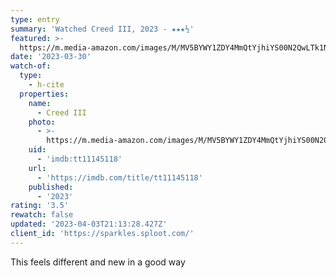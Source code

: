 ```yaml
---
type: entry
summary: 'Watched Creed III, 2023 - ★★★½'
featured: >-
  https://m.media-amazon.com/images/M/MV5BYWY1ZDY4MmQtYjhiYS00N2QwLTk1NzgtOWI2YzUwZThjNDYwXkEyXkFqcGdeQXVyMDM2NDM2MQ@@._V1_SX300.jpg
date: '2023-03-30'
watch-of:
  type:
    - h-cite
  properties:
    name:
      - Creed III
    photo:
      - >-
        https://m.media-amazon.com/images/M/MV5BYWY1ZDY4MmQtYjhiYS00N2QwLTk1NzgtOWI2YzUwZThjNDYwXkEyXkFqcGdeQXVyMDM2NDM2MQ@@._V1_SX300.jpg
    uid:
      - 'imdb:tt11145118'
    url:
      - 'https://imdb.com/title/tt11145118'
    published:
      - '2023'
rating: '3.5'
rewatch: false
updated: '2023-04-03T21:13:28.427Z'
client_id: 'https://sparkles.sploot.com/'
---
```

This feels different and new in a good way
